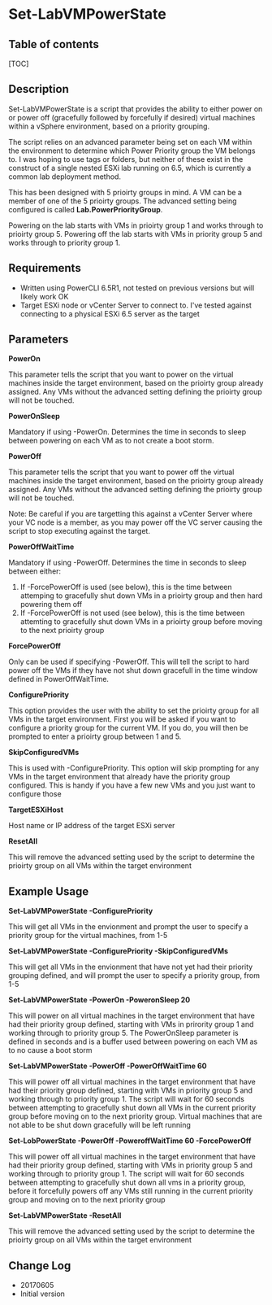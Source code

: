 # Set-LabVMPowerState

## Table of contents

[TOC]

## Description

Set-LabVMPowerState is a script that provides the ability to either power on or power off (gracefully followed by forcefully if desired) virtual machines within a vSphere environment, based on a priority grouping.

The script relies on an advanced parameter being set on each VM within the environment to determine which Power Priority group the VM belongs to. I was hoping to use tags or folders, but neither of these exist in the construct of a single nested ESXi lab running on 6.5, which is currently a common lab deployment method.

This has been designed with 5 prioirty groups in mind. A VM can be a member of one of the 5 prioirty groups. The advanced setting being configured is called **Lab.PowerPriorityGroup**.

Powering on the lab starts with VMs in prioirty group 1 and works through to prioirty group 5. Powering off the lab starts with VMs in priority group 5 and works through to priority group 1.

## Requirements

- Written using PowerCLI 6.5R1, not tested on previous versions but will likely work OK
- Target ESXi node or vCenter Server to connect to. I've tested against connecting to a physical ESXi 6.5 server as the target

## Parameters
**PowerOn**

This parameter tells the script that you want to power on the virtual machines inside the target environment, based on the prioirty group already assigned. Any VMs without the advanced setting defining the prioirty group will not be touched.

**PowerOnSleep**

Mandatory if using -PowerOn. Determines the time in seconds to sleep between powering on each VM as to not create a boot storm.

**PowerOff**

This parameter tells the script that you want to power off the virtual machines inside the target environment, based on the prioirty group already assigned. Any VMs without the advanced setting defining the prioirty group will not be touched.

Note: Be careful if you are targetting this against a vCenter Server where your VC node is a member, as you may power off the VC server causing the script to stop executing against the target.

**PowerOffWaitTime**

Mandatory if using -PowerOff. Determines the time in seconds to sleep between either:
1. If -ForcePowerOff is used (see below), this is the time between attemping to gracefully shut down VMs in a prioirty group and then hard powering them off
2. If -ForcePowerOff is not used (see below), this is the time between attemting to gracefully shut down VMs in a prioirty group before moving to the next prioirty group

**ForcePowerOff**

Only can be used if specifying -PowerOff. This will tell the script to hard power off the VMs if they have not shut down gracefull in the time window defined in PowerOffWaitTime.

**ConfigurePriority**

This option provides the user with the ability to set the prioirty group for all VMs in the target environment. First you will be asked if you want to configure a priority group for the current VM. If you do, you will then be prompted to enter a prioirty group between 1 and 5.

**SkipConfiguredVMs**

This is used with -ConfigurePriority. This option will skip prompting for any VMs in the target environment that already have the priority group configured. This is handy if you have a few new VMs and you just want to configure those

**TargetESXiHost**

Host name or IP address of the target ESXi server

**ResetAll**

This will remove the advanced setting used by the script to determine the prioirty group on all VMs within the target environment

## Example Usage
**Set-LabVMPowerState -ConfigurePriority**

This will get all VMs in the envionment and prompt the user to specify a priority group for the virtual machines, from 1-5

**Set-LabVMPowerState -ConfigurePriority -SkipConfiguredVMs**

This will get all VMs in the envionment that have not yet had their priority grouping defined, and will prompt the user to specify a priority group, from 1-5

**Set-LabVMPowerState -PowerOn -PoweronSleep 20**

This will power on all virtual machines in the target environment that have had their priority group defined, starting with VMs in prirority group 1 and working through to priority group 5. The PowerOnSleep parameter is defined in seconds and is a buffer used between powering on each VM as to no cause a boot storm

**Set-LabVMPowerState -PowerOff -PowerOffWaitTime 60**

This will power off all virtual machines in the target environment that have had their priority group defined, starting with VMs in priority group 5 and working through to priority group 1. The script will wait for 60 seconds between attempting to gracefully shut down all VMs in the current priority group before moving on to the next priority group. Virtual machines that are not able to be shut down gracefully will be left running

**Set-LobPowerState -PowerOff -PoweroffWaitTime 60 -ForcePowerOff**

This will power off all virtual machines in the target environment that have had their priority group defined, starting with VMs in priority group 5 and working through to priority group 1. The script will wait for 60 seconds between attempting to gracefully shut down all vms in a priority group, before it forcefully powers off any VMs still running in the current priority group and moving on to the next priority group

**Set-LabVMPowerState -ResetAll**

This will remove the advanced setting used by the script to determine the prioirty group on all VMs within the target environment

## Change Log


+ 20170605
 + Initial version
